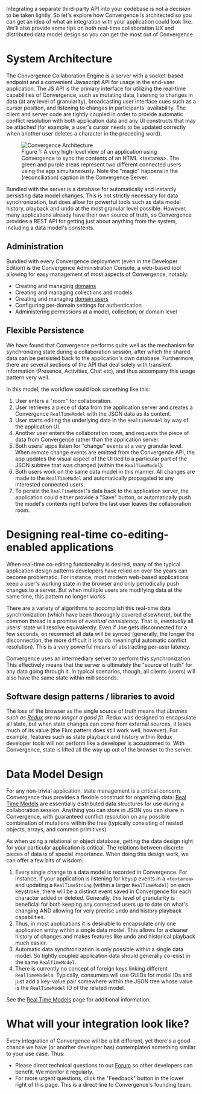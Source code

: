 Integrating a separate third-party API into your codebase is not a decision to be taken lightly.  So let's explore how Convergence is architected so you can get an idea of what an integration with your application could look like.  We'll also provide some tips on both real-time collaboration UX and distributed data model design so you can get the most out of Convergence.

# System Architecture

The Convergence Collaboration Engine is a server with a socket-based endpoint and a convenient Javascript API for usage in the end-user application.  The JS API is the primary interface for utilizing the real-time capabilities of Convergence, such as mutating data, listening to changes in data (at any level of granularity), broadcasting user interface cues such as a cursor position, and listening to changes in participants' availability.  The client and server code are tightly coupled in order to provide automatic conflict resolution with both application data and any UI constructs that may be attached (for example, a user's cursor needs to be updated correctly when another user deletes a character in the preceding word).  

<figure class="arch">
  <img src="../assets/images/convergence-arch.svg" alt="Convergence Architecture">
  <figcaption>Figure 1: A very high-level view of an application using Convergence to sync the contents of an HTML &#60;textarea&#62;. The green and purple areas represent two different connected users using the app simultaneously. Note the "magic" happens in the (reconciliation) caption in the Convergence Server.</figcaption>
</figure>

Bundled with the server is a database for automatically and instantly persisting data model changes.  This is not strictly necessary for data synchronization, but does allow for powerful tools such as data model history, playback and undo at the most granular level possible.  However, many applications already have their own source of truth, so Convergence provides a REST API for getting just about anything from the system, including a data model's constents.  

## Administration

Bundled with every Convergence deployment (even in the Developer Edition) is the Convergence Administration Console, a web-based tool allowing for easy management of most aspects of Convergence, notably:

- Creating and managing [domains](/guide/domain/overview/)
- Creating and managing collections and models
- Creating and managing [domain users](/guide/identity/overview/)
- Configuring per-domain settings for authentication
- Administering permissions at a model, collection, or domain level

## Flexible Persistence

We have found that Convergence performs quite well as the mechanism for synchronizing state during a collaboration session, after which the shared data can be persisted back to the application's own database.  Furthermore, there are several sections of the API that deal solely with transient information (Presence, Activities, Chat etc), and thus accompany this usage pattern very well. 

In this model, the workflow could look something like this:

1. User enters a "room" for collaboration.
1. User retrieves a piece of data from the application server and creates a Convergence `RealTimeModel` with the JSON data as its content.
1. User starts editing the underlying data in the `RealTimeModel` by way of the application UI.
1. Another user enters the collaboration room, and requests the piece of data from Convergence rather than the application server.  
1. Both users' apps listen for "change" events at a very granular level. When remote change events are emitted from the Convergence API, the app updates the visual aspect of the UI tied to a particular part of the JSON subtree that was changed (within the `RealTimeModel`).
1. Both users work on the same data model in this manner.  All changes are made to the `RealTimeModel` and automatically propagated to any interested connected users.
1. To persist the `RealTimeModel`'s data back to the application server, the application could either provide a "Save" button, or automatically push the model's contents right before the last user leaves the collaboration room.

# Designing real-time co-editing-enabled applications

When real-time co-editing functionality is desired, many of the typical application design patterns developers have relied on over the years can become problematic.  For instance, most modern web-based applications keep a user's working state in the browser and only periodically push changes to a server.  But when multiple users are modifying data at the same time, this pattern no longer works.

There are a variety of algorithms to accomplish this real-time data synchronization (which have been thoroughly covered elsewhere), but the common thread is a promise of  _eventual consistency_.  That is, _eventually_ all users' state will resolve equivalently.  Even if Joe gets disconnected for a few seconds, on reconnect all data will be synced (generally, the longer the disconnection, the more difficult it is to do meaningful automatic conflict resolution).  This is a very powerful means of abstracting per-user latency.

Convergence uses an intermediary server to perform this synchronization.  This effectively means that the server is ultimately the "source of truth" for any data going through it.  In typical scenarios, though, all clients (users) will also have the same state within milliseconds.

## Software design patterns / libraries to avoid

The loss of the browser as the single source of truth means that *libraries such as [Redux](https://redux.js.org/) are no longer a good fit*.  Redux was designed to encapsulate all state, but when state changes can come from external sources, it loses much of its value (the Flux pattern does still work well, however).  For example, features such as state playback and history within Redux developer tools will not perform like a developer is accustomed to. With Convergence, state is lifted all the way up out of the browser to the server.  

# Data Model Design

For any non-trivial application, state management is a critical concern.  Convergence thus provides a flexible construct for organizing data: [Real Time Models](/guide/models/real-time-models/) are essentially distributed data structures for use during a collaboration session.  Anything you can store in JSON you can share in Convergence, with guaranteed conflict resolution on any possible combination of mutations within the tree (typically consisting of nested objects, arrays, and common primitives).  

As when using a relational or object database, getting the data design right for your particular application is critical. The relations between discrete pieces of data is of special importance.  When doing this design work, we can offer a few bits of wisdom:

1. Every single change to a data model is recorded in Convergence.  For instance, if your application is listening for keyup events in a `<textarea>` and updating a `RealTimeString` (within a larger `RealTimeModel`) on each keystroke, there will be a distinct event saved in Convergence for each character added or deleted.  Generally, this level of granularity is beneficial for both keeping any connected users up to date on what's changing AND allowing for very precise undo and history playback capabilities.
1. Thus, in most applications it is desirable to encapsulate only one application entity within a single data model.  This allows for a cleaner history of changes and makes features like undo and historical playback much easier. 
1. Automatic data synchronization is only possible _within_ a single data model.  So tightly coupled application data should generally co-exist in the same `RealTimeModel`.
1. There is currently no concept of foreign keys linking different `RealTimeModel`s.  Typically, consumers will use GUIDs for model IDs and just add a key-value pair somewhere within the JSON tree whose value is the `RealTimeModel` ID of the related model.

See the [Real Time Models](/guide/models/real-time-models/) page for additional information.

# What will your integration look like?

Every integration of Convergence will be a bit different, yet there's a good chance we have (or another developer has) contemplated something similar to your use case.  Thus: 

* Please direct technical questions to our [Forum](https://forum.convergence.io) so other developers can benefit.  We monitor it regularly.
* For more urgent questions, click the "Feedback" button in the lower right of this page. This is a direct line to Convergence's founding team.
